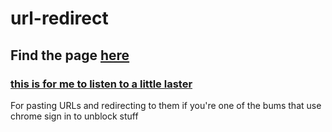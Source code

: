 # url-redirect
## Find the page [here](https://marzex05.github.io/url-redirect/)

### [this is for me to listen to a little laster](https://open.spotify.com/track/65B0tuURg3j9yoeZRe26z5?si=c3ae001fd82d434b)

For pasting URLs and redirecting to them if you're one of the bums that use chrome sign in to unblock stuff
